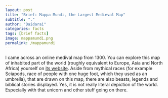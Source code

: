 ```yaml
---
layout: post
title: "Brief: Mappa Mundi, the Largest Medieval Map"
subtitle: "."
author: "Daidarai"
categories: facts
tags: [brief facts]
image: mappamundi.png
permalink: /mappamundi
---
```


I came across an online medival map from 1300. You can explore this map of inhabited part of the world (roughly equivalent to Europe, Asia and North Africa) yourself on [its website](https://www.themappamundi.co.uk/). Aside from mythical races (for example Sciapods, race of people with one huge foot, which they used as an umbrella), that are drawn on this map, there are also beasts, legends and biblical stories displayed. Yes, it is not really literal depiction of the world. Especially with that unicorn and other stuff going on there.